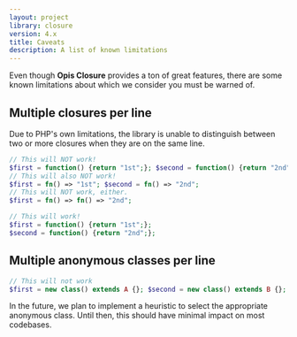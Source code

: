 ```yaml
---
layout: project
library: closure
version: 4.x
title: Caveats
description: A list of known limitations
---
```


Even though **Opis Closure** provides a ton of great features, there are some known limitations about which we consider
you must be warned of.

## Multiple closures per line

Due to PHP's own limitations, the library is unable to distinguish between two or more closures when they are
on the same line.

```php
// This will NOT work!
$first = function() {return "1st";}; $second = function() {return "2nd";};
// This will also NOT work!
$first = fn() => "1st"; $second = fn() => "2nd";
// This will NOT work, either.
$first = fn() => fn() => "2nd";

// This will work!
$first = function() {return "1st";};
$second = function() {return "2nd";};
```

## Multiple anonymous classes per line

```php
// This will not work
$first = new class() extends A {}; $second = new class() extends B {};
```

In the future, we plan to implement a heuristic to select the appropriate anonymous class. 
Until then, this should have minimal impact on most codebases.
